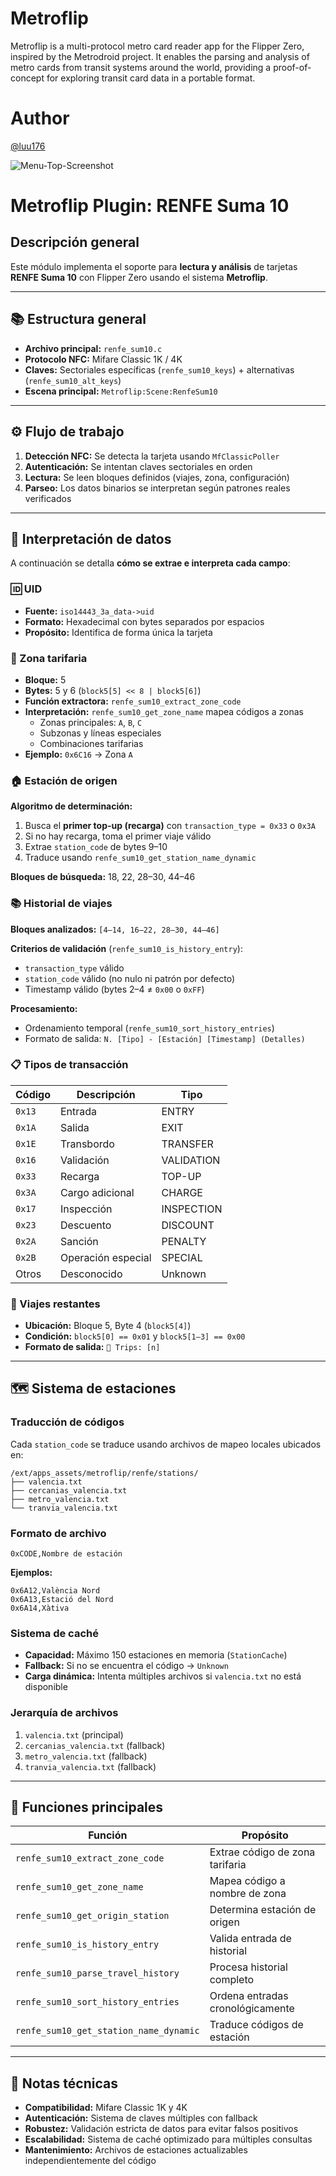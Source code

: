 
# Metroflip
Metroflip is a multi-protocol metro card reader app for the Flipper Zero, inspired by the Metrodroid project. It enables the parsing and analysis of metro cards from transit systems around the world, providing a proof-of-concept for exploring transit card data in a portable format. 

# Author
[@luu176](https://github.com/luu176)


![Menu-Top-Screenshot](screenshots/Menu-Top.png)
# Metroflip Plugin: RENFE Suma 10
## Descripción general

Este módulo implementa el soporte para **lectura y análisis** de tarjetas **RENFE Suma 10** con Flipper Zero usando el sistema **Metroflip**.

---

## 📚 Estructura general

- **Archivo principal:** `renfe_sum10.c`
- **Protocolo NFC:** Mifare Classic 1K / 4K
- **Claves:** Sectoriales específicas (`renfe_sum10_keys`) + alternativas (`renfe_sum10_alt_keys`)
- **Escena principal:** `Metroflip:Scene:RenfeSum10`

---

## ⚙️ Flujo de trabajo

1. **Detección NFC:** Se detecta la tarjeta usando `MfClassicPoller`
2. **Autenticación:** Se intentan claves sectoriales en orden
3. **Lectura:** Se leen bloques definidos (viajes, zona, configuración)
4. **Parseo:** Los datos binarios se interpretan según patrones reales verificados

---

## 🧩 Interpretación de datos

A continuación se detalla **cómo se extrae e interpreta cada campo**:

### 🆔 UID

- **Fuente:** `iso14443_3a_data->uid`
- **Formato:** Hexadecimal con bytes separados por espacios
- **Propósito:** Identifica de forma única la tarjeta

### 🎯 Zona tarifaria

- **Bloque:** 5
- **Bytes:** 5 y 6 (`block5[5] << 8 | block5[6]`)
- **Función extractora:** `renfe_sum10_extract_zone_code`
- **Interpretación:** `renfe_sum10_get_zone_name` mapea códigos a zonas
  - Zonas principales: `A`, `B`, `C`
  - Subzonas y líneas especiales
  - Combinaciones tarifarias
- **Ejemplo:** `0x6C16` → Zona `A`

### 🏠 Estación de origen

**Algoritmo de determinación:**
1. Busca el **primer top-up (recarga)** con `transaction_type = 0x33` o `0x3A`
2. Si no hay recarga, toma el primer viaje válido
3. Extrae `station_code` de bytes 9–10
4. Traduce usando `renfe_sum10_get_station_name_dynamic`

**Bloques de búsqueda:** 18, 22, 28–30, 44–46

### 📚 Historial de viajes

**Bloques analizados:** `[4–14, 16–22, 28–30, 44–46]`

**Criterios de validación** (`renfe_sum10_is_history_entry`):
- `transaction_type` válido
- `station_code` válido (no nulo ni patrón por defecto)
- Timestamp válido (bytes 2–4 ≠ `0x00` o `0xFF`)

**Procesamiento:**
- Ordenamiento temporal (`renfe_sum10_sort_history_entries`)
- Formato de salida: `N. [Tipo] - [Estación] [Timestamp] (Detalles)`

### 📋 Tipos de transacción

| Código | Descripción | Tipo |
|--------|-------------|------|
| `0x13` | Entrada | ENTRY |
| `0x1A` | Salida | EXIT |
| `0x1E` | Transbordo | TRANSFER |
| `0x16` | Validación | VALIDATION |
| `0x33` | Recarga | TOP-UP |
| `0x3A` | Cargo adicional | CHARGE |
| `0x17` | Inspección | INSPECTION |
| `0x23` | Descuento | DISCOUNT |
| `0x2A` | Sanción | PENALTY |
| `0x2B` | Operación especial | SPECIAL |
| Otros | Desconocido | Unknown |

### 🔢 Viajes restantes

- **Ubicación:** Bloque 5, Byte 4 (`block5[4]`)
- **Condición:** `block5[0] == 0x01` y `block5[1–3] == 0x00`
- **Formato de salida:** `🎫 Trips: [n]`

---

## 🗺️ Sistema de estaciones

### Traducción de códigos

Cada `station_code` se traduce usando archivos de mapeo locales ubicados en:

```
/ext/apps_assets/metroflip/renfe/stations/
├── valencia.txt
├── cercanias_valencia.txt
├── metro_valencia.txt
└── tranvia_valencia.txt
```

### Formato de archivo

```
0xCODE,Nombre de estación
```

**Ejemplos:**
```
0x6A12,València Nord
0x6A13,Estació del Nord
0x6A14,Xàtiva
```

### Sistema de caché

- **Capacidad:** Máximo 150 estaciones en memoria (`StationCache`)
- **Fallback:** Si no se encuentra el código → `Unknown`
- **Carga dinámica:** Intenta múltiples archivos si `valencia.txt` no está disponible

### Jerarquía de archivos

1. `valencia.txt` (principal)
2. `cercanias_valencia.txt` (fallback)
3. `metro_valencia.txt` (fallback)
4. `tranvia_valencia.txt` (fallback)

---

## 🔧 Funciones principales

| Función | Propósito |
|---------|-----------|
| `renfe_sum10_extract_zone_code` | Extrae código de zona tarifaria |
| `renfe_sum10_get_zone_name` | Mapea código a nombre de zona |
| `renfe_sum10_get_origin_station` | Determina estación de origen |
| `renfe_sum10_is_history_entry` | Valida entrada de historial |
| `renfe_sum10_parse_travel_history` | Procesa historial completo |
| `renfe_sum10_sort_history_entries` | Ordena entradas cronológicamente |
| `renfe_sum10_get_station_name_dynamic` | Traduce códigos de estación |

---

## 📝 Notas técnicas

- **Compatibilidad:** Mifare Classic 1K y 4K
- **Autenticación:** Sistema de claves múltiples con fallback
- **Robustez:** Validación estricta de datos para evitar falsos positivos
- **Escalabilidad:** Sistema de caché optimizado para múltiples consultas
- **Mantenimiento:** Archivos de estaciones actualizables independientemente del código
